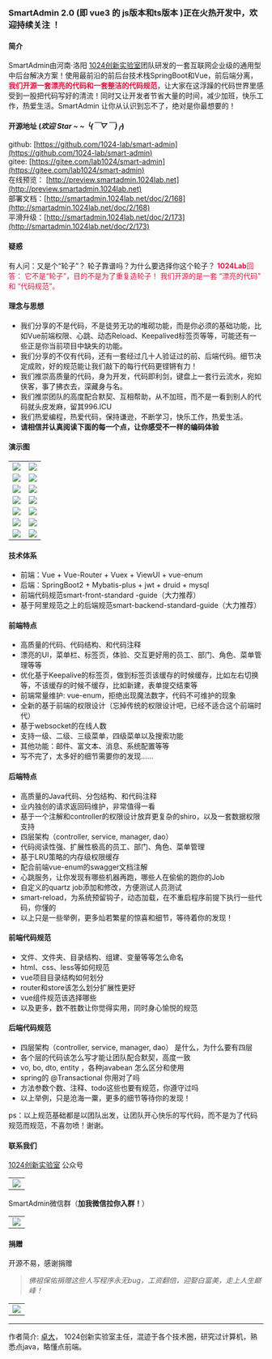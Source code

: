 ### SmartAdmin 2.0 (即 vue3 的 js版本和ts版本 )正在火热开发中，欢迎持续关注 ！
#### 简介
SmartAdmin由河南·洛阳 [1024创新实验室](https://www.1024lab.net/)团队研发的一套互联网企业级的通用型中后台解决方案！使用最前沿的前后台技术栈SpringBoot和Vue，前后端分离，<font color="#DC143C">**我们开源一套漂亮的代码和一套整洁的代码规范**</font>，让大家在这浮躁的代码世界里感受到一股把代码写好的清流！同时又让开发者节省大量的时间，减少加班，快乐工作，热爱生活。SmartAdmin 让你从认识到忘不了，绝对是你最想要的！

#### 开源地址   (*欢迎 Star ~ ~  ╰(￣▽￣)╭*)
github: [https://github.com/1024-lab/smart-admin](https://github.com/1024-lab/smart-admin)  
gitee:  [https://gitee.com/lab1024/smart-admin](https://gitee.com/lab1024/smart-admin)  
在线预览： [http://preview.smartadmin.1024lab.net](http://preview.smartadmin.1024lab.net)  
部署文档：[http://smartadmin.1024lab.net/doc/2/168](http://smartadmin.1024lab.net/doc/2/168)  
平滑升级：[http://smartadmin.1024lab.net/doc/2/173](http://smartadmin.1024lab.net/doc/2/173)

#### 疑惑
有人问：又是个“轮子”？ 轮子靠谱吗？为什么要选择你这个轮子？
<font color="#DC143C">**1024Lab**回答：
它不是“轮子”，目的不是为了重复造轮子！ 我们开源的是一套 “漂亮的代码” 和 “代码规范”。
</font>

#### 理念与思想
- 我们分享的不是代码，不是徒劳无功的堆砌功能，而是你必须的基础功能，比如Vue前端权限、心跳、动态Reload、Keepalived标签页等等，可能还有一些正是你当前项目中缺失的功能。
- 我们分享的不仅有代码，还有一套经过几十人验证过的前、后端代码。细节决定成败，好的规范能让我们敲下的每行代码更铿锵有力！
- 我们推崇高质量的代码，身为开发，代码即利剑，键盘上一套行云流水，宛如侠客，事了拂衣去，深藏身与名。
- 我们推崇团队的高度配合默契、互相帮助，从不加班，而不是一看到别人的代码就头皮发麻，留其996.ICU
- 我们热爱编程，热爱代码，保持谦逊，不断学习，快乐工作，热爱生活。
- **请相信并认真阅读下面的每一个点，让你感受不一样的编码体验**

#### 演示图
<table>
<tr>
  <td><img src="https://images.gitee.com/uploads/images/2020/1208/180453_252f5e9f_5469596.png"/></td>
  <td><img src="https://images.gitee.com/uploads/images/2020/1208/180630_ee5b4f46_5469596.png"/></td>
</tr>
<tr>
  <td><img src="https://images.gitee.com/uploads/images/2020/1208/180737_9363e283_5469596.png"/></td>
  <td><img src="https://images.gitee.com/uploads/images/2020/1208/180802_aefb78f4_5469596.png"/></td>
</tr>
<tr>
  <td><img src="https://images.gitee.com/uploads/images/2020/1208/180821_30fc7aaf_5469596.png")"/></td>
  <td><img src="https://images.gitee.com/uploads/images/2020/1208/180844_01ebd7d2_5469596.png")"/></td>
</tr>
<tr>
  <td><img src="https://images.gitee.com/uploads/images/2020/1208/180902_02c8d838_5469596.png"/></td>
  <td><img src="https://images.gitee.com/uploads/images/2020/1208/180918_ff1f7ff5_5469596.png"/></td>
</tr>
<tr>
  <td><img src="https://images.gitee.com/uploads/images/2020/1208/180938_86b39645_5469596.png"/></td>
  <td><img src="https://images.gitee.com/uploads/images/2020/1208/180956_69e25a9c_5469596.png"/></td>
</tr>
<tr>
  <td><img src="https://images.gitee.com/uploads/images/2020/1208/181013_791d92f0_5469596.png"/></td>
  <td><img src="https://images.gitee.com/uploads/images/2020/1208/181032_9f0dbbee_5469596.png"/></td>
</tr>
<tr>
  <td><img src="https://images.gitee.com/uploads/images/2020/1208/181049_099d0169_5469596.png"/></td>
  <td><img src="https://images.gitee.com/uploads/images/2020/1208/181104_914c457a_5469596.png"/></td>
</tr>
</table>


#### 技术体系
- 前端：Vue + Vue-Router + Vuex + ViewUI + vue-enum
- 后端：SpringBoot2 + Mybatis-plus + jwt + druid + mysql
- 前端代码规范smart-front-standard -guide（大力推荐）
- 基于阿里规范之上的后端规范smart-backend-standard-guide（大力推荐）

#### 前端特点
- 高质量的代码、代码结构、和代码注释
- 漂亮的UI，菜单栏、标签页，体验、交互更好用的员工、部门、角色、菜单管理等等
- 优化基于Keepalive的标签页，做到标签页该缓存的时候缓存，比如左右切换等，不该缓存的时候不缓存，比如新建，表单提交结束等
- 前端常量维护: vue-enum，拒绝出现魔法数字，代码不可维护的现象
- 全新的基于前端的权限设计（忘掉传统的权限设计吧，已经不适合这个前端时代）
- 基于websocket的在线人数
- 支持一级、二级、三级菜单，四级菜单以及搜索功能
- 其他功能：邮件、富文本、消息、系统配置等等
- 写不完了，太多好的细节需要你的发现......

#### 后端特点
- 高质量的Java代码、分包结构、和代码注释
- 业内独创的请求返回码维护，非常值得一看
- 基于一个注解和controller的权限设计放弃更复杂的shiro，以及一套数据权限支持
- 四层架构（controller, service, manager, dao）
- 代码阅读性强、扩展性极高的员工、部门、角色、菜单管理
- 基于LRU策略的内存级权限缓存
- 配合前端vue-enum的swagger文档注解
- 心跳服务，让你发现有哪些机器再跑，哪些人在偷偷的跑你的Job
- 自定义的quartz job添加和修改，方便测试人员测试
- smart-reload，为系统预留钩子，动态加载，在不重启程序前提下执行一些代码，你懂的
- 以上只是一些举例，更多灿若繁星的惊喜和细节，等待着你的发现！

#### 前端代码规范
- 文件、文件夹、目录结构、组建、变量等等怎么命名
- html、css、less等如何规范
- vue项目目录结构如何划分
- router和store该怎么划分扩展性更好
- vue组件规范该选择哪些
- 以及更多，数不胜数让你觉得实用，同时身心愉悦的规范

#### 后端代码规范
- 四层架构（controller, service, manager, dao） 是什么，为什么要有四层
- 各个层的代码该怎么写才能让团队配合默契，高度一致
- vo, bo, dto, entity ，各种javabean 怎么区分和使用
- spring的 @Transactional 你用对了吗
- 方法参数个数、注释、todo这些也要有规范，你遵守过吗
- 以上举例，只是沧海一粟，更多的细节等待你的发现！

ps：以上规范基础都是以团队出发，让团队开心快乐的写代码，而不是为了代码规范而规范，不喜勿喷！谢谢。

#### 联系我们

[1024创新实验室](https://www.1024lab.net/)
公众号
<table>
<tr>
  <td><img src="https://images.gitee.com/uploads/images/2021/0305/210257_cd96d824_5469596.jpeg"/></td>
</tr>
</table>

SmartAdmin微信群（**加我微信拉你入群！**）

<table>
<tr>
  <td><img src="https://images.gitee.com/uploads/images/2020/1208/181125_2ab89aa9_5469596.jpeg"/></td>
</tr>
</table>





#### 捐赠
开源不易，感谢捐赠
>*佛祖保佑捐赠这些人写程序永无bug，工资翻倍，迎娶白富美，走上人生巅峰！*
<table>
<tr>
  <td><img src="https://images.gitee.com/uploads/images/2020/1208/181143_b6804a87_5469596.jpeg"/></td>
</tr>
</table>

---
作者简介:
[卓大](https://zhuoluodada.cn)， 1024创新实验室主任，混迹于各个技术圈，研究过计算机，熟悉点java，略懂点前端。
